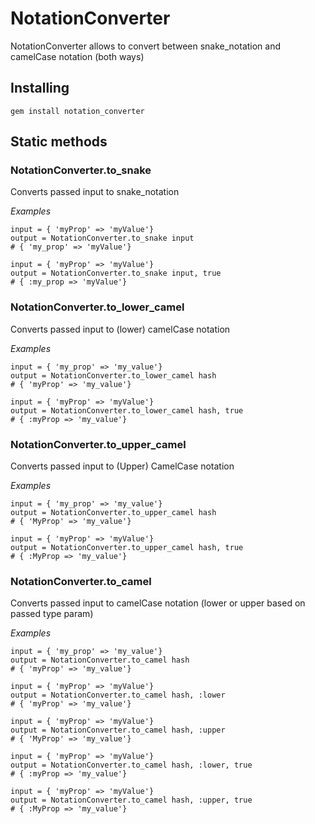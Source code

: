 # NotationConverter

NotationConverter allows to convert between snake_notation and camelCase notation (both ways)

## Installing

```
gem install notation_converter
```

## Static methods

### NotationConverter.to_snake

Converts passed input to snake_notation

*Examples*

```
input = { 'myProp' => 'myValue'}
output = NotationConverter.to_snake input
# { 'my_prop' => 'myValue'}

input = { 'myProp' => 'myValue'}
output = NotationConverter.to_snake input, true
# { :my_prop => 'myValue'}

```


### NotationConverter.to_lower_camel

Converts passed input to (lower) camelCase notation

*Examples*

```
input = { 'my_prop' => 'my_value'}
output = NotationConverter.to_lower_camel hash
# { 'myProp' => 'my_value'}

input = { 'myProp' => 'myValue'}
output = NotationConverter.to_lower_camel hash, true
# { :myProp => 'my_value'}

```

### NotationConverter.to_upper_camel

Converts passed input to (Upper) CamelCase notation

*Examples*

```
input = { 'my_prop' => 'my_value'}
output = NotationConverter.to_upper_camel hash
# { 'MyProp' => 'my_value'}

input = { 'myProp' => 'myValue'}
output = NotationConverter.to_upper_camel hash, true
# { :MyProp => 'my_value'}

```

### NotationConverter.to_camel

Converts passed input to camelCase notation (lower or upper based on passed type param)

*Examples*

```
input = { 'my_prop' => 'my_value'}
output = NotationConverter.to_camel hash
# { 'myProp' => 'my_value'}

input = { 'myProp' => 'myValue'}
output = NotationConverter.to_camel hash, :lower
# { 'myProp' => 'my_value'}

input = { 'myProp' => 'myValue'}
output = NotationConverter.to_camel hash, :upper
# { 'MyProp' => 'my_value'}

input = { 'myProp' => 'myValue'}
output = NotationConverter.to_camel hash, :lower, true
# { :myProp => 'my_value'}

input = { 'myProp' => 'myValue'}
output = NotationConverter.to_camel hash, :upper, true
# { :MyProp => 'my_value'}

```


